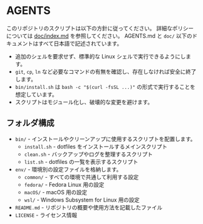 # AGENTS

このリポジトリのスクリプトは以下の方針に従ってください。
詳細なポリシーについては [doc/index.md](doc/index.md) を参照してください。
AGENTS.md と `doc/` 以下のドキュメントはすべて日本語で記述されています。

- 追加のシェルを要求せず、標準的な Linux シェルで実行できるようにします。
- `git`, `cp`, `ln` など必要なコマンドの有無を確認し、存在しなければ安全に終了します。
- `bin/install.sh` は `bash -c "$(curl -fsSL ...)"` の形式で実行することを想定しています。
- スクリプトはモジュール化し、破壊的な変更を避けます。

## フォルダ構成

- `bin/` - インストールやクリーンアップに使用するスクリプトを配置します。
  - `install.sh` - dotfiles をインストールするメインスクリプト
  - `clean.sh`   - バックアップやログを整理するスクリプト
  - `list.sh`    - dotfiles の一覧を表示するスクリプト
- `env/` - 環境別の設定ファイルを格納します。
  - `common/` - すべての環境で共通して利用する設定
  - `fedora/` - Fedora Linux 用の設定
  - `macOS/`  - macOS 用の設定
  - `wsl/`    - Windows Subsystem for Linux 用の設定
- `README.md` - リポジトリの概要や使用方法を記載したファイル
- `LICENSE` - ライセンス情報
